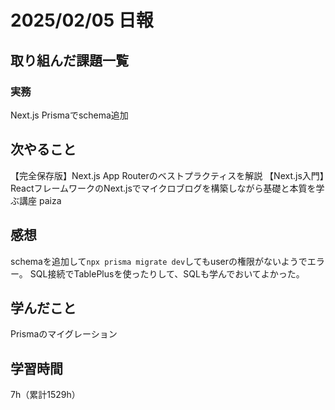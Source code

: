 # 2025/02/05 日報
## 取り組んだ課題一覧


### 実務
Next.js Prismaでschema追加


## 次やること
【完全保存版】Next.js App Routerのベストプラクティスを解説
【Next.js入門】ReactフレームワークのNext.jsでマイクロブログを構築しながら基礎と本質を学ぶ講座
paiza


## 感想
schemaを追加して`npx prisma migrate dev`してもuserの権限がないようでエラー。
SQL接続でTablePlusを使ったりして、SQLも学んでおいてよかった。


## 学んだこと
Prismaのマイグレーション


## 学習時間
7h（累計1529h）
